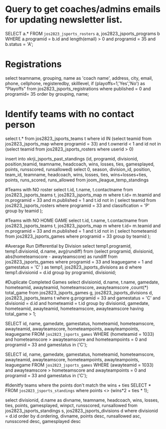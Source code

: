 
# Query to get coaches/admins emails for updating newsletter list.
SELECT a.* FROM `jos2823_jsports_rosters` a, jos2823_jsports_programs b
WHERE a.programid = b.id and length(email) > 0 and programid = 35 and b.status = 'A';


# Registrations
select teamname, grouping, name as 'coach name', address, city, email, phone, cellphone, registeredby, skilllevel, if (playoffs=1,'Yes','No') as "Playoffs"
from jos2823_jsports_registrations
where published = 0 and programid= 35
order by grouping, name;

# Identify teams with no contact person

select t.* 
from jos2823_jsports_teams t 
where id IN (select teamid from jos2823_jsports_map where programid = 33)
and t.ownerid < 1
and id not in (select teamid from jos2823_jsports_rosters where userid > 0)



insert into xkrji_jsports_past_standings
	(id, programid, divisionid, position,teamid, teamname, headcoach,
	wins, losses, ties, gamesplayed, points, runsscored, runsallowed)
select 0, season, division_id, position, team_id, teamname, headcoach,
	wins, losses, ties, wins+losses+ties, points, runs_scored, runs_allowed
from joom_jleague_temp_standings


#Teams with NO roster
select t.id, t.name, t.contactname 
from jos2823_jsports_teams t, jos2823_jsports_map m 
where t.id= m.teamid
and m.programid = 33
and m.published = 1
and t.id not in (
select teamid
from jos2823_jsports_rosters
where programid = 33
and classification = 'P'
group by teamid
    );


#Teams with NO HOME GAME
select t.id, t.name, t.contactname 
from jos2823_jsports_teams t, jos2823_jsports_map m 
where t.id= m.teamid
and m.programid = 33
and m.published = 1
and t.id not in (
select hometeamid
from jos2823_jsports_games
where programid = 33
group by teamid
    );

    
#Average Run Differential by Division
select temp1.programid, temp1.divisionid, d.name, avg(rundiff)
from (select programid, divisionid, abs(hometeamscore - awayteamscore) as rundiff from jos2823_jsports_games
	where programid = 33 and leaguegame = 1 and gamestatus = 'C'
      ) as temp1, jos2823_jsports_divisions as d
where temp1.divisionid = d.id 
group by programid, divisionid;

#Duplicate Completed Games
select divisionid, d.name, t.name, gamedate, hometeamid, awayteamid, hometeamscore, awayteamscore ,count(*) total_game 
from jos2823_jsports_games g, jos2823_jsports_divisions d, jos2823_jsports_teams t
where g.programid = 33 and gamestatus = 'C' and divisionid = d.id and hometeamid = t.id
group by divisionid, gamedate, hometeamid, awayteamid, hometeamscore, awayteamscore
having total_game > 1;






SELECT id, name, gamedate, gamestatus, hometeamid, hometeamscore, awayteamid, awayteamscore, hometeampoints, awayteampoints, leaguegame 
FROM `jos2823_jsports_games` 
WHERE (hometeamid = 1033) 
and hometeamscore > awayteamscore
and hometeampoints = 0
and programid = 33
and gamestatus in ('C');


SELECT id, name, gamedate, gamestatus, hometeamid, hometeamscore, awayteamid, awayteamscore, hometeampoints, awayteampoints, leaguegame 
FROM `jos2823_jsports_games` 
WHERE (awayteamid = 1033) 
and awayteamscore > hometeamscore
and awayteampoints = 0
and programid = 33
and gamestatus in ('C');


#Idenitfy teams where the points don't match the wins + ties
SELECT * FROM `jos2823_jsports_standings` where points <> (wins*2 + ties * 1);



select divisionid, d.name as divname, teamname, headcoach, wins, losses, ties, points, gamesplayed, winpct, runsscored, runsallowed
from jos2823_jsports_standings s, jos2823_jsports_divisions d
where divisionid = d.id
order by d.ordering, divname, points desc, runsallowed asc, runsscored desc, gamesplayed desc





    